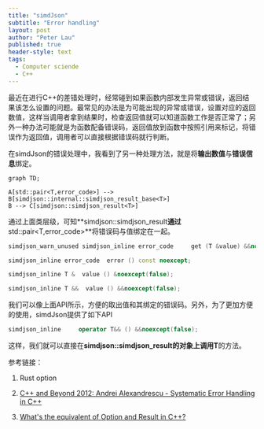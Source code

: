 ```yaml
---
title: "simdJson"
subtitle: "Error handling"
layout: post
author: "Peter Lau"
published: true
header-style: text
tags:
  - Computer sciende
  - C++
---
```



最近在进行C++的差错处理时，经常碰到如果函数内部发生异常或错误，返回结果该怎么设置的问题。最常见的办法是为可能出现的异常或错误，设置对应的返回数值，这样当调用者拿到结果时，检查返回值就可以知道函数工作是否正常了；另外一种办法可能就是为函数配备错误码，返回值放到函数中按照引用来标记，将错误作为返回值，调用者可以直接根据错误码就行判断。

在simdJson的错误处理中，我看到了另一种处理方法，就是将**输出数值**与**错误信息**绑定。


```mermaid
graph TD;

A[std::pair<T,error_code>] --> B[simdjson::internal::simdjson_result_base<T>]
B --> C[simdjson::simdjson_result<T>]
```

通过上面类层级，可知**simdjson::simdjson_result<t>**通过**std::pair<T,error_code>**将错误码与值绑定在一起。

```c++
simdjson_warn_unused simdjson_inline error_code     get (T &value) &&noexcept;

simdjson_inline error_code  error () const noexcept;

simdjson_inline T &  value () &noexcept(false);

simdjson_inline T &&  value () &&noexcept(false);

```

我们可以像上面API所示，方便的取出值和其绑定的错误码。另外，为了更加方便的使用，simdJson提供了如下API

```c++
simdjson_inline     operator T&& () &&noexcept(false);
```

这样，我们就可以直接在**simdjson::simdjson_result<T>**的对象上调用**T**的方法。


参考链接：

1. Rust option

2. [C++ and Beyond 2012: Andrei Alexandrescu - Systematic Error Handling in C++](https://www.youtube.com/watch?v=kaI4R0Ng4E8)

3. [What's the equivalent of Option and Result in C++?](https://www.reddit.com/r/rust/comments/2f5twr/whats_the_equivalent_of_option_and_result_in_c/?rdt=48674&onetap_auto=true)
